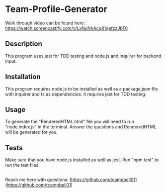# Team-Profile-Generator

Walk through video can be found here: https://watch.screencastify.com/v/LxNuNhAcq81qefzzJbT0

## Description
This program uses jest for TDD testing and node.js and inquirer for backend input. 

## Installation

This program requires node.js to be installed as well as a package.json file with inquirer and fs as dependencies.  It requires jest for TDD testing. 

## Usage

To generate the "RenderedHTML.html" file you will need to run "node.index.js" in the terminal.  Answer the questions and RenderedHTML will be generated for you. 

## Tests

Make sure that you have node.js installed as well as jest.  Run "npm test" to run the test files. 

## 

Reach me here with questions: [https://github.com/tcampbell01] (https://github.com/tcampbell01)







